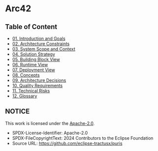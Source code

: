 # Arc42

## Table of Content

- [01. Introduction and Goals](01_introduction_and_goals.md)
- [02. Architecture Constraints](02_architecture_constraints.md)
- [03. System Scope and Context](03_system_scope_and_context.md)
- [04. Solution Strategy](04_solution_strategy.md)
- [05. Building Block View](05_building_block_view.md)
- [06. Runtime View](06_runtime_view.md)
- [07. Deployment View](07_deployment_view.md)
- [08. Concepts](08_concepts.md)
- [09. Architecture Decisions](09_architecture_decisions.md)
- [10. Quality Requirements](10_quality_requirements.md)
- [11. Technical Risks](11_technical_risks.md)
- [12. Glossary](12_glossary.md)

## NOTICE

This work is licensed under the [Apache-2.0](https://www.apache.org/licenses/LICENSE-2.0).

- SPDX-License-Identifier: Apache-2.0
- SPDX-FileCopyrightText: 2024 Contributors to the Eclipse Foundation
- Source URL: https://github.com/eclipse-tractusx/puris
